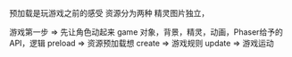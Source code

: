 预加载是玩游戏之前的感受
资源分为两种
精灵图片独立，

游戏第一步 => 先让角色动起来
  game 对象，背景，精灵，动画，Phaser给予的API，逻辑
  preload => 资源预加载想
  create => 游戏规则
  update => 游戏运动